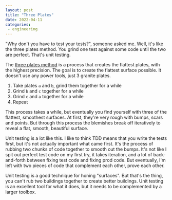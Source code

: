 ```yaml
---
layout: post
title: "Three Plates"
date: 2022-04-11
categories:
 - engineering
---
```


"Why don't you have to test your tests?", someone asked me. Well, it's like the three plates method.
You grind one test against some code until the two are perfect. That's unit testing.

The [three plates method](https://ericweinhoffer.com/blog/2017/7/30/the-whitworth-three-plates-method)
is a process that creates the flattest plates, with the highest precision. The goal is to create the 
flattest surface possible. It doesn't use any power tools, just 3 granite plates. 

1. Take plates `a` and `b`, grind them together for a while
2. Grind `b` and `c` together for a while
3. Grind `c` and `a` together for a while
4. Repeat

This process takes a while, but eventually you find yourself with three of the flattest, smoothest 
surfaces. At first, they're very rough with bumps, scars and points. But through this process the 
blemishes break off iteratively to reveal a flat, smooth, beautiful surface.

Unit testing is a lot like this. I like to think TDD means that you write the tests first, but it's
not actually important what came first. It's the process of rubbing two chunks of code together to
smooth out the bumps. It's not like I spit out perfect test code on my first try, it takes iteration,
and a lot of back-and-forth between fixing test code and fixing prod code. But eventually, I'm left
with two pieces of code that complement each other, prove each other.

Unit testing is a good technique for honing "surfaces". But that's the thing, you can't rub two
buildings together to create better buildings. Unit testing is an excellent tool for what it does,
but it needs to be complemented by a larger toolbox. 

